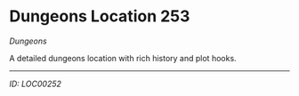 # Dungeons Location 253

*Dungeons*

A detailed dungeons location with rich history and plot hooks.

---
*ID: LOC00252*